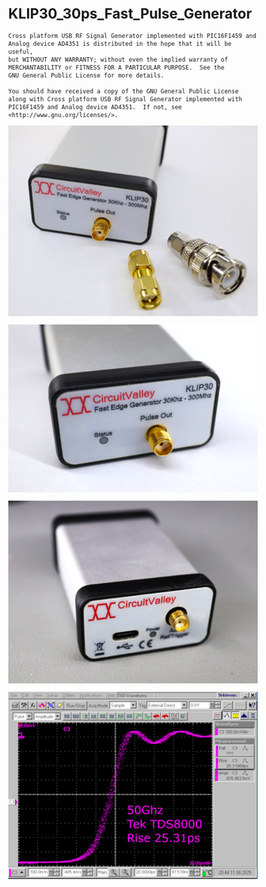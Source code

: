 # KLIP30_30ps_Fast_Pulse_Generator
    
    
    Cross platform USB RF Signal Generator implemented with PIC16F1459 and Analog device AD4351 is distributed in the hope that it will be useful,
    but WITHOUT ANY WARRANTY; without even the implied warranty of
    MERCHANTABILITY or FITNESS FOR A PARTICULAR PURPOSE.  See the
    GNU General Public License for more details.

    You should have received a copy of the GNU General Public License
    along with Cross platform USB RF Signal Generator implemented with PIC16F1459 and Analog device AD4351.  If not, see <http://www.gnu.org/licenses/>.

![alt text](https://github.com/circuitvalley/KLIP30_30ps_Fast_Pulse_Generator/blob/main/Hardware/Images/fast_pulse_generator_30ps_rise_circuitvalley%20(4)_NEW.JPG)

![alt text](https://github.com/circuitvalley/KLIP30_30ps_Fast_Pulse_Generator/blob/main/Hardware/Images/fast_pulse_generator_30ps_rise_circuitvalley%20(2).JPG)

![alt text](https://raw.githubusercontent.com/circuitvalley/ADF4351_USB_RF_GEN/refs/heads/master/Hardware/Images/low_cost_rf_signal_generator_ghz%20(3).JPG)

![alt text](https://github.com/circuitvalley/KLIP30_30ps_Fast_Pulse_Generator/blob/main/Hardware/Images/KLIP30_fast_pulse_generator_30ps_rise_circuitvalley_11.png)
